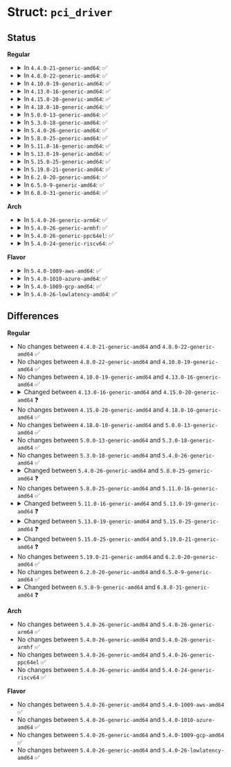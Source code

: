 # Struct: <code>pci_driver</code>

## Status
<b>Regular</b>
<ul>
<li>
<details>
<summary>In <code>4.4.0-21-generic-amd64</code>: ✅</summary>

```c
struct pci_driver {
    struct list_head node;
    const char * name;
    const struct pci_device_id * id_table;
    int (*)(struct pci_dev *, const struct pci_device_id *) probe;
    void (*)(struct pci_dev *) remove;
    int (*)(struct pci_dev *, pm_message_t) suspend;
    int (*)(struct pci_dev *, pm_message_t) suspend_late;
    int (*)(struct pci_dev *) resume_early;
    int (*)(struct pci_dev *) resume;
    void (*)(struct pci_dev *) shutdown;
    int (*)(struct pci_dev *, int) sriov_configure;
    const struct pci_error_handlers * err_handler;
    struct device_driver driver;
    struct pci_dynids dynids;
}
```
</details>
</li>
<li>
<details>
<summary>In <code>4.8.0-22-generic-amd64</code>: ✅</summary>

```c
struct pci_driver {
    struct list_head node;
    const char * name;
    const struct pci_device_id * id_table;
    int (*)(struct pci_dev *, const struct pci_device_id *) probe;
    void (*)(struct pci_dev *) remove;
    int (*)(struct pci_dev *, pm_message_t) suspend;
    int (*)(struct pci_dev *, pm_message_t) suspend_late;
    int (*)(struct pci_dev *) resume_early;
    int (*)(struct pci_dev *) resume;
    void (*)(struct pci_dev *) shutdown;
    int (*)(struct pci_dev *, int) sriov_configure;
    const struct pci_error_handlers * err_handler;
    struct device_driver driver;
    struct pci_dynids dynids;
}
```
</details>
</li>
<li>
<details>
<summary>In <code>4.10.0-19-generic-amd64</code>: ✅</summary>

```c
struct pci_driver {
    struct list_head node;
    const char * name;
    const struct pci_device_id * id_table;
    int (*)(struct pci_dev *, const struct pci_device_id *) probe;
    void (*)(struct pci_dev *) remove;
    int (*)(struct pci_dev *, pm_message_t) suspend;
    int (*)(struct pci_dev *, pm_message_t) suspend_late;
    int (*)(struct pci_dev *) resume_early;
    int (*)(struct pci_dev *) resume;
    void (*)(struct pci_dev *) shutdown;
    int (*)(struct pci_dev *, int) sriov_configure;
    const struct pci_error_handlers * err_handler;
    struct device_driver driver;
    struct pci_dynids dynids;
}
```
</details>
</li>
<li>
<details>
<summary>In <code>4.13.0-16-generic-amd64</code>: ✅</summary>

```c
struct pci_driver {
    struct list_head node;
    const char * name;
    const struct pci_device_id * id_table;
    int (*)(struct pci_dev *, const struct pci_device_id *) probe;
    void (*)(struct pci_dev *) remove;
    int (*)(struct pci_dev *, pm_message_t) suspend;
    int (*)(struct pci_dev *, pm_message_t) suspend_late;
    int (*)(struct pci_dev *) resume_early;
    int (*)(struct pci_dev *) resume;
    void (*)(struct pci_dev *) shutdown;
    int (*)(struct pci_dev *, int) sriov_configure;
    const struct pci_error_handlers * err_handler;
    struct device_driver driver;
    struct pci_dynids dynids;
}
```
</details>
</li>
<li>
<details>
<summary>In <code>4.15.0-20-generic-amd64</code>: ✅</summary>

```c
struct pci_driver {
    struct list_head node;
    const char * name;
    const struct pci_device_id * id_table;
    int (*)(struct pci_dev *, const struct pci_device_id *) probe;
    void (*)(struct pci_dev *) remove;
    int (*)(struct pci_dev *, pm_message_t) suspend;
    int (*)(struct pci_dev *, pm_message_t) suspend_late;
    int (*)(struct pci_dev *) resume_early;
    int (*)(struct pci_dev *) resume;
    void (*)(struct pci_dev *) shutdown;
    int (*)(struct pci_dev *, int) sriov_configure;
    const struct pci_error_handlers * err_handler;
    const struct attribute_group * * groups;
    struct device_driver driver;
    struct pci_dynids dynids;
}
```
</details>
</li>
<li>
<details>
<summary>In <code>4.18.0-10-generic-amd64</code>: ✅</summary>

```c
struct pci_driver {
    struct list_head node;
    const char * name;
    const struct pci_device_id * id_table;
    int (*)(struct pci_dev *, const struct pci_device_id *) probe;
    void (*)(struct pci_dev *) remove;
    int (*)(struct pci_dev *, pm_message_t) suspend;
    int (*)(struct pci_dev *, pm_message_t) suspend_late;
    int (*)(struct pci_dev *) resume_early;
    int (*)(struct pci_dev *) resume;
    void (*)(struct pci_dev *) shutdown;
    int (*)(struct pci_dev *, int) sriov_configure;
    const struct pci_error_handlers * err_handler;
    const struct attribute_group * * groups;
    struct device_driver driver;
    struct pci_dynids dynids;
}
```
</details>
</li>
<li>
<details>
<summary>In <code>5.0.0-13-generic-amd64</code>: ✅</summary>

```c
struct pci_driver {
    struct list_head node;
    const char * name;
    const struct pci_device_id * id_table;
    int (*)(struct pci_dev *, const struct pci_device_id *) probe;
    void (*)(struct pci_dev *) remove;
    int (*)(struct pci_dev *, pm_message_t) suspend;
    int (*)(struct pci_dev *, pm_message_t) suspend_late;
    int (*)(struct pci_dev *) resume_early;
    int (*)(struct pci_dev *) resume;
    void (*)(struct pci_dev *) shutdown;
    int (*)(struct pci_dev *, int) sriov_configure;
    const struct pci_error_handlers * err_handler;
    const struct attribute_group * * groups;
    struct device_driver driver;
    struct pci_dynids dynids;
}
```
</details>
</li>
<li>
<details>
<summary>In <code>5.3.0-18-generic-amd64</code>: ✅</summary>

```c
struct pci_driver {
    struct list_head node;
    const char * name;
    const struct pci_device_id * id_table;
    int (*)(struct pci_dev *, const struct pci_device_id *) probe;
    void (*)(struct pci_dev *) remove;
    int (*)(struct pci_dev *, pm_message_t) suspend;
    int (*)(struct pci_dev *, pm_message_t) suspend_late;
    int (*)(struct pci_dev *) resume_early;
    int (*)(struct pci_dev *) resume;
    void (*)(struct pci_dev *) shutdown;
    int (*)(struct pci_dev *, int) sriov_configure;
    const struct pci_error_handlers * err_handler;
    const struct attribute_group * * groups;
    struct device_driver driver;
    struct pci_dynids dynids;
}
```
</details>
</li>
<li>
<details>
<summary>In <code>5.4.0-26-generic-amd64</code>: ✅</summary>

```c
struct pci_driver {
    struct list_head node;
    const char * name;
    const struct pci_device_id * id_table;
    int (*)(struct pci_dev *, const struct pci_device_id *) probe;
    void (*)(struct pci_dev *) remove;
    int (*)(struct pci_dev *, pm_message_t) suspend;
    int (*)(struct pci_dev *, pm_message_t) suspend_late;
    int (*)(struct pci_dev *) resume_early;
    int (*)(struct pci_dev *) resume;
    void (*)(struct pci_dev *) shutdown;
    int (*)(struct pci_dev *, int) sriov_configure;
    const struct pci_error_handlers * err_handler;
    const struct attribute_group * * groups;
    struct device_driver driver;
    struct pci_dynids dynids;
}
```
</details>
</li>
<li>
<details>
<summary>In <code>5.8.0-25-generic-amd64</code>: ✅</summary>

```c
struct pci_driver {
    struct list_head node;
    const char * name;
    const struct pci_device_id * id_table;
    int (*)(struct pci_dev *, const struct pci_device_id *) probe;
    void (*)(struct pci_dev *) remove;
    int (*)(struct pci_dev *, pm_message_t) suspend;
    int (*)(struct pci_dev *) resume;
    void (*)(struct pci_dev *) shutdown;
    int (*)(struct pci_dev *, int) sriov_configure;
    const struct pci_error_handlers * err_handler;
    const struct attribute_group * * groups;
    struct device_driver driver;
    struct pci_dynids dynids;
}
```
</details>
</li>
<li>
<details>
<summary>In <code>5.11.0-16-generic-amd64</code>: ✅</summary>

```c
struct pci_driver {
    struct list_head node;
    const char * name;
    const struct pci_device_id * id_table;
    int (*)(struct pci_dev *, const struct pci_device_id *) probe;
    void (*)(struct pci_dev *) remove;
    int (*)(struct pci_dev *, pm_message_t) suspend;
    int (*)(struct pci_dev *) resume;
    void (*)(struct pci_dev *) shutdown;
    int (*)(struct pci_dev *, int) sriov_configure;
    const struct pci_error_handlers * err_handler;
    const struct attribute_group * * groups;
    struct device_driver driver;
    struct pci_dynids dynids;
}
```
</details>
</li>
<li>
<details>
<summary>In <code>5.13.0-19-generic-amd64</code>: ✅</summary>

```c
struct pci_driver {
    struct list_head node;
    const char * name;
    const struct pci_device_id * id_table;
    int (*)(struct pci_dev *, const struct pci_device_id *) probe;
    void (*)(struct pci_dev *) remove;
    int (*)(struct pci_dev *, pm_message_t) suspend;
    int (*)(struct pci_dev *) resume;
    void (*)(struct pci_dev *) shutdown;
    int (*)(struct pci_dev *, int) sriov_configure;
    int (*)(struct pci_dev *, int) sriov_set_msix_vec_count;
    u32 (*)(struct pci_dev *) sriov_get_vf_total_msix;
    const struct pci_error_handlers * err_handler;
    const struct attribute_group * * groups;
    struct device_driver driver;
    struct pci_dynids dynids;
}
```
</details>
</li>
<li>
<details>
<summary>In <code>5.15.0-25-generic-amd64</code>: ✅</summary>

```c
struct pci_driver {
    struct list_head node;
    const char * name;
    const struct pci_device_id * id_table;
    int (*)(struct pci_dev *, const struct pci_device_id *) probe;
    void (*)(struct pci_dev *) remove;
    int (*)(struct pci_dev *, pm_message_t) suspend;
    int (*)(struct pci_dev *) resume;
    void (*)(struct pci_dev *) shutdown;
    int (*)(struct pci_dev *, int) sriov_configure;
    int (*)(struct pci_dev *, int) sriov_set_msix_vec_count;
    u32 (*)(struct pci_dev *) sriov_get_vf_total_msix;
    const struct pci_error_handlers * err_handler;
    const struct attribute_group * * groups;
    const struct attribute_group * * dev_groups;
    struct device_driver driver;
    struct pci_dynids dynids;
}
```
</details>
</li>
<li>
<details>
<summary>In <code>5.19.0-21-generic-amd64</code>: ✅</summary>

```c
struct pci_driver {
    struct list_head node;
    const char * name;
    const struct pci_device_id * id_table;
    int (*)(struct pci_dev *, const struct pci_device_id *) probe;
    void (*)(struct pci_dev *) remove;
    int (*)(struct pci_dev *, pm_message_t) suspend;
    int (*)(struct pci_dev *) resume;
    void (*)(struct pci_dev *) shutdown;
    int (*)(struct pci_dev *, int) sriov_configure;
    int (*)(struct pci_dev *, int) sriov_set_msix_vec_count;
    u32 (*)(struct pci_dev *) sriov_get_vf_total_msix;
    const struct pci_error_handlers * err_handler;
    const struct attribute_group * * groups;
    const struct attribute_group * * dev_groups;
    struct device_driver driver;
    struct pci_dynids dynids;
    bool driver_managed_dma;
}
```
</details>
</li>
<li>
<details>
<summary>In <code>6.2.0-20-generic-amd64</code>: ✅</summary>

```c
struct pci_driver {
    struct list_head node;
    const char * name;
    const struct pci_device_id * id_table;
    int (*)(struct pci_dev *, const struct pci_device_id *) probe;
    void (*)(struct pci_dev *) remove;
    int (*)(struct pci_dev *, pm_message_t) suspend;
    int (*)(struct pci_dev *) resume;
    void (*)(struct pci_dev *) shutdown;
    int (*)(struct pci_dev *, int) sriov_configure;
    int (*)(struct pci_dev *, int) sriov_set_msix_vec_count;
    u32 (*)(struct pci_dev *) sriov_get_vf_total_msix;
    const struct pci_error_handlers * err_handler;
    const struct attribute_group * * groups;
    const struct attribute_group * * dev_groups;
    struct device_driver driver;
    struct pci_dynids dynids;
    bool driver_managed_dma;
}
```
</details>
</li>
<li>
<details>
<summary>In <code>6.5.0-9-generic-amd64</code>: ✅</summary>

```c
struct pci_driver {
    struct list_head node;
    const char * name;
    const struct pci_device_id * id_table;
    int (*)(struct pci_dev *, const struct pci_device_id *) probe;
    void (*)(struct pci_dev *) remove;
    int (*)(struct pci_dev *, pm_message_t) suspend;
    int (*)(struct pci_dev *) resume;
    void (*)(struct pci_dev *) shutdown;
    int (*)(struct pci_dev *, int) sriov_configure;
    int (*)(struct pci_dev *, int) sriov_set_msix_vec_count;
    u32 (*)(struct pci_dev *) sriov_get_vf_total_msix;
    const struct pci_error_handlers * err_handler;
    const struct attribute_group * * groups;
    const struct attribute_group * * dev_groups;
    struct device_driver driver;
    struct pci_dynids dynids;
    bool driver_managed_dma;
}
```
</details>
</li>
<li>
<details>
<summary>In <code>6.8.0-31-generic-amd64</code>: ✅</summary>

```c
struct pci_driver {
    const char * name;
    const struct pci_device_id * id_table;
    int (*)(struct pci_dev *, const struct pci_device_id *) probe;
    void (*)(struct pci_dev *) remove;
    int (*)(struct pci_dev *, pm_message_t) suspend;
    int (*)(struct pci_dev *) resume;
    void (*)(struct pci_dev *) shutdown;
    int (*)(struct pci_dev *, int) sriov_configure;
    int (*)(struct pci_dev *, int) sriov_set_msix_vec_count;
    u32 (*)(struct pci_dev *) sriov_get_vf_total_msix;
    const struct pci_error_handlers * err_handler;
    const struct attribute_group * * groups;
    const struct attribute_group * * dev_groups;
    struct device_driver driver;
    struct pci_dynids dynids;
    bool driver_managed_dma;
}
```
</details>
</li>
</ul>
<b>Arch</b>
<ul>
<li>
<details>
<summary>In <code>5.4.0-26-generic-arm64</code>: ✅</summary>

```c
struct pci_driver {
    struct list_head node;
    const char * name;
    const struct pci_device_id * id_table;
    int (*)(struct pci_dev *, const struct pci_device_id *) probe;
    void (*)(struct pci_dev *) remove;
    int (*)(struct pci_dev *, pm_message_t) suspend;
    int (*)(struct pci_dev *, pm_message_t) suspend_late;
    int (*)(struct pci_dev *) resume_early;
    int (*)(struct pci_dev *) resume;
    void (*)(struct pci_dev *) shutdown;
    int (*)(struct pci_dev *, int) sriov_configure;
    const struct pci_error_handlers * err_handler;
    const struct attribute_group * * groups;
    struct device_driver driver;
    struct pci_dynids dynids;
}
```
</details>
</li>
<li>
<details>
<summary>In <code>5.4.0-26-generic-armhf</code>: ✅</summary>

```c
struct pci_driver {
    struct list_head node;
    const char * name;
    const struct pci_device_id * id_table;
    int (*)(struct pci_dev *, const struct pci_device_id *) probe;
    void (*)(struct pci_dev *) remove;
    int (*)(struct pci_dev *, pm_message_t) suspend;
    int (*)(struct pci_dev *, pm_message_t) suspend_late;
    int (*)(struct pci_dev *) resume_early;
    int (*)(struct pci_dev *) resume;
    void (*)(struct pci_dev *) shutdown;
    int (*)(struct pci_dev *, int) sriov_configure;
    const struct pci_error_handlers * err_handler;
    const struct attribute_group * * groups;
    struct device_driver driver;
    struct pci_dynids dynids;
}
```
</details>
</li>
<li>
<details>
<summary>In <code>5.4.0-26-generic-ppc64el</code>: ✅</summary>

```c
struct pci_driver {
    struct list_head node;
    const char * name;
    const struct pci_device_id * id_table;
    int (*)(struct pci_dev *, const struct pci_device_id *) probe;
    void (*)(struct pci_dev *) remove;
    int (*)(struct pci_dev *, pm_message_t) suspend;
    int (*)(struct pci_dev *, pm_message_t) suspend_late;
    int (*)(struct pci_dev *) resume_early;
    int (*)(struct pci_dev *) resume;
    void (*)(struct pci_dev *) shutdown;
    int (*)(struct pci_dev *, int) sriov_configure;
    const struct pci_error_handlers * err_handler;
    const struct attribute_group * * groups;
    struct device_driver driver;
    struct pci_dynids dynids;
}
```
</details>
</li>
<li>
<details>
<summary>In <code>5.4.0-24-generic-riscv64</code>: ✅</summary>

```c
struct pci_driver {
    struct list_head node;
    const char * name;
    const struct pci_device_id * id_table;
    int (*)(struct pci_dev *, const struct pci_device_id *) probe;
    void (*)(struct pci_dev *) remove;
    int (*)(struct pci_dev *, pm_message_t) suspend;
    int (*)(struct pci_dev *, pm_message_t) suspend_late;
    int (*)(struct pci_dev *) resume_early;
    int (*)(struct pci_dev *) resume;
    void (*)(struct pci_dev *) shutdown;
    int (*)(struct pci_dev *, int) sriov_configure;
    const struct pci_error_handlers * err_handler;
    const struct attribute_group * * groups;
    struct device_driver driver;
    struct pci_dynids dynids;
}
```
</details>
</li>
</ul>
<b>Flavor</b>
<ul>
<li>
<details>
<summary>In <code>5.4.0-1009-aws-amd64</code>: ✅</summary>

```c
struct pci_driver {
    struct list_head node;
    const char * name;
    const struct pci_device_id * id_table;
    int (*)(struct pci_dev *, const struct pci_device_id *) probe;
    void (*)(struct pci_dev *) remove;
    int (*)(struct pci_dev *, pm_message_t) suspend;
    int (*)(struct pci_dev *, pm_message_t) suspend_late;
    int (*)(struct pci_dev *) resume_early;
    int (*)(struct pci_dev *) resume;
    void (*)(struct pci_dev *) shutdown;
    int (*)(struct pci_dev *, int) sriov_configure;
    const struct pci_error_handlers * err_handler;
    const struct attribute_group * * groups;
    struct device_driver driver;
    struct pci_dynids dynids;
}
```
</details>
</li>
<li>
<details>
<summary>In <code>5.4.0-1010-azure-amd64</code>: ✅</summary>

```c
struct pci_driver {
    struct list_head node;
    const char * name;
    const struct pci_device_id * id_table;
    int (*)(struct pci_dev *, const struct pci_device_id *) probe;
    void (*)(struct pci_dev *) remove;
    int (*)(struct pci_dev *, pm_message_t) suspend;
    int (*)(struct pci_dev *, pm_message_t) suspend_late;
    int (*)(struct pci_dev *) resume_early;
    int (*)(struct pci_dev *) resume;
    void (*)(struct pci_dev *) shutdown;
    int (*)(struct pci_dev *, int) sriov_configure;
    const struct pci_error_handlers * err_handler;
    const struct attribute_group * * groups;
    struct device_driver driver;
    struct pci_dynids dynids;
}
```
</details>
</li>
<li>
<details>
<summary>In <code>5.4.0-1009-gcp-amd64</code>: ✅</summary>

```c
struct pci_driver {
    struct list_head node;
    const char * name;
    const struct pci_device_id * id_table;
    int (*)(struct pci_dev *, const struct pci_device_id *) probe;
    void (*)(struct pci_dev *) remove;
    int (*)(struct pci_dev *, pm_message_t) suspend;
    int (*)(struct pci_dev *, pm_message_t) suspend_late;
    int (*)(struct pci_dev *) resume_early;
    int (*)(struct pci_dev *) resume;
    void (*)(struct pci_dev *) shutdown;
    int (*)(struct pci_dev *, int) sriov_configure;
    const struct pci_error_handlers * err_handler;
    const struct attribute_group * * groups;
    struct device_driver driver;
    struct pci_dynids dynids;
}
```
</details>
</li>
<li>
<details>
<summary>In <code>5.4.0-26-lowlatency-amd64</code>: ✅</summary>

```c
struct pci_driver {
    struct list_head node;
    const char * name;
    const struct pci_device_id * id_table;
    int (*)(struct pci_dev *, const struct pci_device_id *) probe;
    void (*)(struct pci_dev *) remove;
    int (*)(struct pci_dev *, pm_message_t) suspend;
    int (*)(struct pci_dev *, pm_message_t) suspend_late;
    int (*)(struct pci_dev *) resume_early;
    int (*)(struct pci_dev *) resume;
    void (*)(struct pci_dev *) shutdown;
    int (*)(struct pci_dev *, int) sriov_configure;
    const struct pci_error_handlers * err_handler;
    const struct attribute_group * * groups;
    struct device_driver driver;
    struct pci_dynids dynids;
}
```
</details>
</li>
</ul>

## Differences
<b>Regular</b>
<ul>
<li>
No changes between <code>4.4.0-21-generic-amd64</code> and <code>4.8.0-22-generic-amd64</code> ✅
</li>
<li>
No changes between <code>4.8.0-22-generic-amd64</code> and <code>4.10.0-19-generic-amd64</code> ✅
</li>
<li>
No changes between <code>4.10.0-19-generic-amd64</code> and <code>4.13.0-16-generic-amd64</code> ✅
</li>
<li>
<details>
<summary>Changed between <code>4.13.0-16-generic-amd64</code> and <code>4.15.0-20-generic-amd64</code> ❓</summary>
<ul>
<li>
<b>Field added. </b>
<code>const struct attribute_group * * groups</code>
</li>
</ul>
</details>
</li>
<li>
No changes between <code>4.15.0-20-generic-amd64</code> and <code>4.18.0-10-generic-amd64</code> ✅
</li>
<li>
No changes between <code>4.18.0-10-generic-amd64</code> and <code>5.0.0-13-generic-amd64</code> ✅
</li>
<li>
No changes between <code>5.0.0-13-generic-amd64</code> and <code>5.3.0-18-generic-amd64</code> ✅
</li>
<li>
No changes between <code>5.3.0-18-generic-amd64</code> and <code>5.4.0-26-generic-amd64</code> ✅
</li>
<li>
<details>
<summary>Changed between <code>5.4.0-26-generic-amd64</code> and <code>5.8.0-25-generic-amd64</code> ❓</summary>
<ul>
<li>
<b>Field removed. </b>
<code>int (*)(struct pci_dev *, pm_message_t) suspend_late</code>
</li>
<li>
<b>Field removed. </b>
<code>int (*)(struct pci_dev *) resume_early</code>
</li>
</ul>
</details>
</li>
<li>
No changes between <code>5.8.0-25-generic-amd64</code> and <code>5.11.0-16-generic-amd64</code> ✅
</li>
<li>
<details>
<summary>Changed between <code>5.11.0-16-generic-amd64</code> and <code>5.13.0-19-generic-amd64</code> ❓</summary>
<ul>
<li>
<b>Field added. </b>
<code>int (*)(struct pci_dev *, int) sriov_set_msix_vec_count</code>
</li>
<li>
<b>Field added. </b>
<code>u32 (*)(struct pci_dev *) sriov_get_vf_total_msix</code>
</li>
</ul>
</details>
</li>
<li>
<details>
<summary>Changed between <code>5.13.0-19-generic-amd64</code> and <code>5.15.0-25-generic-amd64</code> ❓</summary>
<ul>
<li>
<b>Field added. </b>
<code>const struct attribute_group * * dev_groups</code>
</li>
</ul>
</details>
</li>
<li>
<details>
<summary>Changed between <code>5.15.0-25-generic-amd64</code> and <code>5.19.0-21-generic-amd64</code> ❓</summary>
<ul>
<li>
<b>Field added. </b>
<code>bool driver_managed_dma</code>
</li>
</ul>
</details>
</li>
<li>
No changes between <code>5.19.0-21-generic-amd64</code> and <code>6.2.0-20-generic-amd64</code> ✅
</li>
<li>
No changes between <code>6.2.0-20-generic-amd64</code> and <code>6.5.0-9-generic-amd64</code> ✅
</li>
<li>
<details>
<summary>Changed between <code>6.5.0-9-generic-amd64</code> and <code>6.8.0-31-generic-amd64</code> ❓</summary>
<ul>
<li>
<b>Field removed. </b>
<code>struct list_head node</code>
</li>
</ul>
</details>
</li>
</ul>
<b>Arch</b>
<ul>
<li>
No changes between <code>5.4.0-26-generic-amd64</code> and <code>5.4.0-26-generic-arm64</code> ✅
</li>
<li>
No changes between <code>5.4.0-26-generic-amd64</code> and <code>5.4.0-26-generic-armhf</code> ✅
</li>
<li>
No changes between <code>5.4.0-26-generic-amd64</code> and <code>5.4.0-26-generic-ppc64el</code> ✅
</li>
<li>
No changes between <code>5.4.0-26-generic-amd64</code> and <code>5.4.0-24-generic-riscv64</code> ✅
</li>
</ul>
<b>Flavor</b>
<ul>
<li>
No changes between <code>5.4.0-26-generic-amd64</code> and <code>5.4.0-1009-aws-amd64</code> ✅
</li>
<li>
No changes between <code>5.4.0-26-generic-amd64</code> and <code>5.4.0-1010-azure-amd64</code> ✅
</li>
<li>
No changes between <code>5.4.0-26-generic-amd64</code> and <code>5.4.0-1009-gcp-amd64</code> ✅
</li>
<li>
No changes between <code>5.4.0-26-generic-amd64</code> and <code>5.4.0-26-lowlatency-amd64</code> ✅
</li>
</ul>
